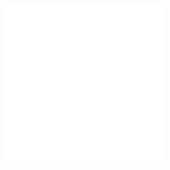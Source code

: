 <nav class="full-nav hide-for-small">
  <div class="medium-2 columns">
    <div class="logo-wrapper">
      <a href="http://kids.chscodecamp.com/"><img src="logo.svg" class="logo"></a> 
    </div>
  </div>
</nav>
